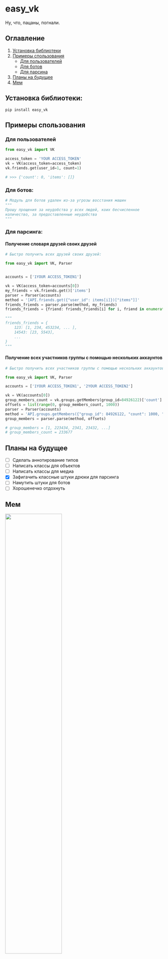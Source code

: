 # easy_vk
Ну, что, пацаны, погнали.

## Оглавление
1. [Установка библиотеки](https://github.com/Phinnik/easy_vk#установка-библиотеки)
1. [Примеры спользования](https://github.com/Phinnik/easy_vk#Примеры-спользования)
    - [Для пользователей](https://github.com/Phinnik/easy_vk#Для-пользователей)
    - [Для ботов](https://github.com/Phinnik/easy_vk#Для-ботов)
    - [Для парсина](https://github.com/Phinnik/easy_vk#Для-парсинга)
1. [Планы на будущее](https://github.com/Phinnik/easy_vk#Планы-на-будущее)
1. [Мем](https://github.com/Phinnik/easy_vk#Мем)


## Установка библиотеки:
```shell script
pip install easy_vk
```

## Примеры спользования
### Для пользователей
```python
from easy_vk import VK

access_token = 'YOUR ACCESS_TOKEN'
vk = VK(access_token=access_token)
vk.friends.get(user_id=1, count=1)

# >>> {'count': 0, 'items': []} 
```

### Для ботов:
```python
# Модуль для ботов удален из-за угрозы восстания машин
"""
Прошу прощения за неудобства у всех людей, коих бесчисленное 
количество, за предоставленные неудобства
""" 
```

### Для парсинга:
#### Получение словаря друзей своих друзей
```python
# Быстро получить всех друзей своих друзей:

from easy_vk import VK, Parser


accounts = ['1YOUR ACCESS_TOKEN1']

vk = VK(access_token=accounts[0])
my_friends = vk.friends.get()['items']
parser = Parser(accounts)
method = '[API.friends.get({"user_id": items[i]})["items"]]'
friends_friends = parser.parse(method, my_friends)
friends_friends = {friend: friends_friends[i] for i, friend in enumerate(my_friends)}

"""
friends_friends = {
    123: [1, 234, 453234, ... ],
    14543: [23, 5543],
    ...
}
"""
```

#### Получение всех участников группы с помощью нескольких аккаунтов
```python
# Быстро получить всех участников группы с помощью нескольких аккаунтов

from easy_vk import VK, Parser

accounts = ['1YOUR ACCESS_TOKEN1', '2YOUR ACCESS_TOKEN2']

vk = VK(accounts[0])
group_members_count = vk.groups.getMembers(group_id=84926122)['count']
offsets = list(range(0, group_members_count, 1000))
parser = Parser(accounts)
method = 'API.groups.getMembers({"group_id": 84926122, "count": 1000, "offset": items[i]})["items"]'
group_members = parser.parse(method, offsets)

# group_members = [1, 223434, 2341, 23432, ...]
# group_members_count = 233677
```

## Планы на будущее
- [ ] Сделать аннотирование типов
- [ ] Написать классы для объектов
- [ ] Написать классы для медиа
- [x] Зафигачить классные штуки дрюки для парсинга
- [ ] Намутить штуки для ботов
- [ ] Хорошенечко отдохнуть

## Мем
<img src="https://sun9-67.userapi.com/dUc3jo42I-uAB5m9pRNM37xDF3LtofvvnpQriw/sQkfjjtF0iI.jpg" width="60%">
